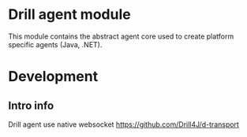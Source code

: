 # Drill agent module

This module contains the abstract agent core used to create platform specific agents (Java, .NET). 

# Development

## Intro info

Drill agent use native websocket https://github.com/Drill4J/d-transport
